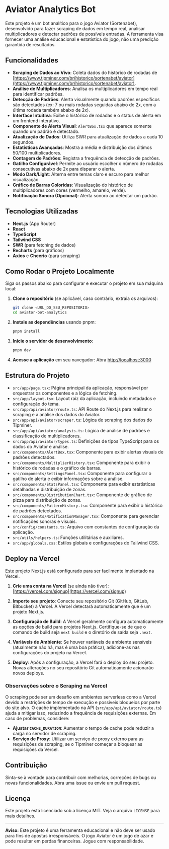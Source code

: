 # Aviator Analytics Bot

Este projeto é um bot analítico para o jogo Aviator (Sortenabet), desenvolvido para fazer scraping de dados em tempo real, analisar multiplicadores e detectar padrões de possíveis entradas. A ferramenta visa fornecer uma análise educacional e estatística do jogo, não uma predição garantida de resultados.

## Funcionalidades

- **Scraping de Dados ao Vivo**: Coleta dados do histórico de rodadas de [https://www.tipminer.com/br/historico/sortenabet/aviator](https://www.tipminer.com/br/historico/sortenabet/aviator).
- **Análise de Multiplicadores**: Analisa os multiplicadores em tempo real para identificar padrões.
- **Detecção de Padrões**: Alerta visualmente quando padrões específicos são detectados (ex: 7 ou mais rodadas seguidas abaixo de 2x, com a última rodada também abaixo de 2x).
- **Interface Intuitiva**: Exibe o histórico de rodadas e o status de alerta em um frontend interativo.
- **Componente de Alerta Visual**: `AlertBox.tsx` que aparece somente quando um padrão é detectado.
- **Atualização de Dados**: Utiliza SWR para atualização de dados a cada 10 segundos.
- **Estatísticas Avançadas**: Mostra a média e distribuição dos últimos 50/100 multiplicadores.
- **Contagem de Padrões**: Registra a frequência de detecção de padrões.
- **Gatilho Configurável**: Permite ao usuário escolher o número de rodadas consecutivas abaixo de 2x para disparar o alerta.
- **Modo Dark/Light**: Alterna entre temas claro e escuro para melhor visualização.
- **Gráfico de Barras Coloridas**: Visualização do histórico de multiplicadores com cores (vermelho, amarelo, verde).
- **Notificação Sonora (Opcional)**: Alerta sonoro ao detectar um padrão.

## Tecnologias Utilizadas

- **Next.js** (App Router)
- **React**
- **TypeScript**
- **Tailwind CSS**
- **SWR** (para fetching de dados)
- **Recharts** (para gráficos)
- **Axios** e **Cheerio** (para scraping)

## Como Rodar o Projeto Localmente

Siga os passos abaixo para configurar e executar o projeto em sua máquina local:

1.  **Clone o repositório** (se aplicável, caso contrário, extraia os arquivos):
    ```bash
    git clone <URL_DO_SEU_REPOSITORIO>
    cd aviator-bot-analytics
    ```

2.  **Instale as dependências** usando pnpm:
    ```bash
    pnpm install
    ```

3.  **Inicie o servidor de desenvolvimento**:
    ```bash
    pnpm dev
    ```

4.  **Acesse a aplicação** em seu navegador:
    Abra [http://localhost:3000](http://localhost:3000)

## Estrutura do Projeto

-   `src/app/page.tsx`: Página principal da aplicação, responsável por orquestrar os componentes e a lógica de fetching.
-   `src/app/layout.tsx`: Layout raiz da aplicação, incluindo metadados e configuração do tema.
-   `src/app/api/aviator/route.ts`: API Route do Next.js para realizar o scraping e a análise dos dados do Aviator.
-   `src/app/api/aviator/scraper.ts`: Lógica de scraping dos dados do Tipminer.
-   `src/app/api/aviator/analysis.ts`: Lógica de análise de padrões e classificação de multiplicadores.
-   `src/app/api/aviator/types.ts`: Definições de tipos TypeScript para os dados do Aviator e análise.
-   `src/components/AlertBox.tsx`: Componente para exibir alertas visuais de padrões detectados.
-   `src/components/MultiplierHistory.tsx`: Componente para exibir o histórico de rodadas e o gráfico de barras.
-   `src/components/SettingsPanel.tsx`: Componente para configurar o gatilho de alerta e exibir informações sobre a análise.
-   `src/components/StatsPanel.tsx`: Componente para exibir estatísticas detalhadas e distribuição de zonas.
-   `src/components/DistributionChart.tsx`: Componente de gráfico de pizza para distribuição de zonas.
-   `src/components/PatternHistory.tsx`: Componente para exibir o histórico de padrões detectados.
-   `src/components/NotificationManager.tsx`: Componente para gerenciar notificações sonoras e visuais.
-   `src/config/constants.ts`: Arquivo com constantes de configuração da aplicação.
-   `src/utils/helpers.ts`: Funções utilitárias e auxiliares.
-   `src/app/globals.css`: Estilos globais e configurações do Tailwind CSS.

## Deploy na Vercel

Este projeto Next.js está configurado para ser facilmente implantado na Vercel.

1.  **Crie uma conta na Vercel** (se ainda não tiver): [https://vercel.com/signup](https://vercel.com/signup)

2.  **Importe seu projeto**: Conecte seu repositório Git (GitHub, GitLab, Bitbucket) à Vercel. A Vercel detectará automaticamente que é um projeto Next.js.

3.  **Configuração de Build**: A Vercel geralmente configura automaticamente as opções de build para projetos Next.js. Certifique-se de que o comando de build seja `next build` e o diretório de saída seja `.next`.

4.  **Variáveis de Ambiente**: Se houver variáveis de ambiente sensíveis (atualmente não há, mas é uma boa prática), adicione-as nas configurações do projeto na Vercel.

5.  **Deploy**: Após a configuração, a Vercel fará o deploy do seu projeto. Novas alterações no seu repositório Git automaticamente acionarão novos deploys.

### Observações sobre o Scraping na Vercel

O scraping pode ser um desafio em ambientes serverless como a Vercel devido a restrições de tempo de execução e possíveis bloqueios por parte do site alvo. O cache implementado na API (`src/app/api/aviator/route.ts`) ajuda a mitigar isso, reduzindo a frequência de requisições externas. Em caso de problemas, considere:

-   **Ajustar `CACHE_DURATION`**: Aumentar o tempo de cache pode reduzir a carga no servidor de scraping.
-   **Serviço de Proxy**: Utilizar um serviço de proxy externo para as requisições de scraping, se o Tipminer começar a bloquear as requisições da Vercel.

## Contribuição

Sinta-se à vontade para contribuir com melhorias, correções de bugs ou novas funcionalidades. Abra uma issue ou envie um pull request.

## Licença

Este projeto está licenciado sob a licença MIT. Veja o arquivo `LICENSE` para mais detalhes.

---

**Aviso:** Este projeto é uma ferramenta educacional e não deve ser usado para fins de apostas irresponsáveis. O jogo Aviator é um jogo de azar e pode resultar em perdas financeiras. Jogue com responsabilidade. 

